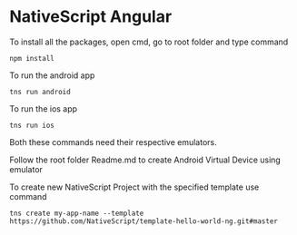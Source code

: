 # NativeScript Angular 
To install all the packages, open cmd, go to root folder and type command
```
npm install
```

To run the android app 
```
tns run android
```

To run the ios app
```
tns run ios
```

Both these commands need their respective emulators.

Follow the root folder Readme.md to create Android Virtual Device using emulator


To create new NativeScript Project with the specified template use command

```
tns create my-app-name --template https://github.com/NativeScript/template-hello-world-ng.git#master
```
